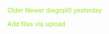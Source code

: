 
Older
Newer
diegopl0
yesterday

Add files via upload
<!DOCTYPE html>
<html>
<head>
    <title>page of diego P </title>
    <style>
       body {
  background-image: url(aimep3.jpg);
  background-size: 25% auto;
}

        h1 {
            color: rgb(96, 235, 15);
        }
        p{color:rgb(15, 110, 235)
        }
    h4{color:rgb(241, 11, 88)}    
        p{color:rgb(158, 228, 47)
        }
    </style>
</head>
<body>
    
        <h1>welcome to my web sitie </h1>
    
    <section>
        <p>Hi, I'm Diego, the chiken .</p>
    </section>
    
    <section>
now

Update PAGINA EP.HTML
        <h4>nyaaaaaaa
</h4>
 </section>
 <section>
<h1>cristopher es homosexual </h1>
<h4>lamentablemente fue confirmado que cristopher daniel es homosexual  </h4>
<p>se confirma la alarmante noticia despues de que se encontrara a cristopher teniendo una Orgía con varios hombres y un perro :(</p>
yesterday

Add files via upload
    </section>
    <p> waza insane people this is my website the most insane of all
    </p>
    <section>
        <h2></h2>
now

Update PAGINA EP.HTML
        <a href="https://www.facebook.com/diego.pl.771282">Facebook Diego PL</a>
yesterday

Add files via upload
    </section>
   
      </body>
</html>
